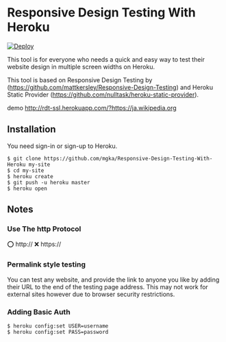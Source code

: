 # Responsive Design Testing With Heroku

[![Deploy](https://www.herokucdn.com/deploy/button.png)](https://heroku.com/deploy)

This tool is for everyone who needs a quick and easy way to test their website design in multiple screen widths on Heroku.

This tool is based on Responsive Design Testing by (https://github.com/mattkersley/Responsive-Design-Testing) and Heroku Static Provider (https://github.com/nulltask/heroku-static-provider).

demo http://rdt-ssl.herokuapp.com/?https://ja.wikipedia.org

## Installation

You need sign-in or sign-up to Heroku.

    $ git clone https://github.com/mgka/Responsive-Design-Testing-With-Heroku my-site
    $ cd my-site
    $ heroku create
    $ git push -u heroku master
    $ heroku open

## Notes

### Use The http Protocol

⭕️ http://
❌ https://

### Permalink style testing
You can test any website, and provide the link to anyone you like by adding their URL to the end of the testing page address. This may not work for external sites however due to browser security restrictions.

### Adding Basic Auth

    $ heroku config:set USER=username
    $ heroku config:set PASS=password

